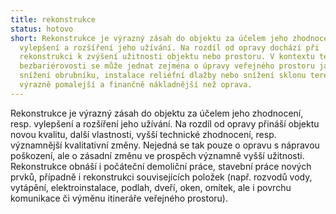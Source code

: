 ```yaml
---
title: rekonstrukce
status: hotovo
short: Rekonstrukce je výrazný zásah do objektu za účelem jeho zhodnocení, resp.
  vylepšení a rozšíření jeho užívání. Na rozdíl od opravy dochází při
  rekonstrukci k zvýšení užitnosti objektu nebo prostoru. V kontextu tématu
  bezbariérovosti se může jednat zejména o úpravy veřejného prostoru jako
  snížení obrubníku, instalace reliéfní dlažby nebo snížení sklonu terénu. Bývá
  výrazně pomalejší a finančně nákladnější než oprava.
---
```

Rekonstrukce je výrazný zásah do objektu za účelem jeho zhodnocení, resp. vylepšení a rozšíření jeho užívání. Na rozdíl od opravy přináší objektu novou kvalitu, další vlastnosti, vyšší technické zhodnocení, resp. významnější kvalitativní změny. Nejedná se tak pouze o opravu s nápravou poškození, ale o zásadní změnu ve prospěch významně vyšší užitnosti. Rekonstrukce obnáší i počáteční demoliční práce, stavební práce nových prvků, případně i rekonstrukci souvisejících položek (např. rozvodů vody, vytápění, elektroinstalace, podlah, dveří, oken, omítek, ale i povrchu komunikace či výměnu itineráře veřejného prostoru).